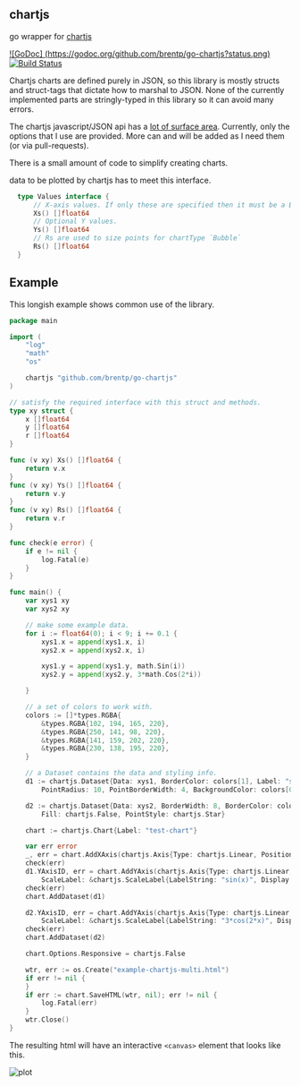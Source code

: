 chartjs
-------

go wrapper for [chartjs](http://chartjs.org)

[![GoDoc] (https://godoc.org/github.com/brentp/go-chartjs?status.png)](https://godoc.org/github.com/brentp/go-chartjs)
[![Build Status](https://travis-ci.org/brentp/go-chartjs.svg)](https://travis-ci.org/brentp/go-chartjs)


Chartjs charts are defined purely in JSON, so this library is mostly
structs and struct-tags that dictate how to marshal to JSON. None of the currently
implemented parts are stringly-typed in this library so it can avoid many errors.

The chartjs javascript/JSON api has a [lot of surface area](http://www.chartjs.org/docs/).
Currently, only the options that I use are provided. More can and will be added as I need
them (or via pull-requests).

There is a small amount of code to simplify creating charts.

data to be plotted by chartjs has to meet this interface.
```Go
  type Values interface {
      // X-axis values. If only these are specified then it must be a Bar plot.
      Xs() []float64
      // Optional Y values.
      Ys() []float64
      // Rs are used to size points for chartType `Bubble`
      Rs() []float64
  }
```

Example
-------

This longish example shows common use of the library.

```Go
package main

import (
	"log"
	"math"
	"os"

	chartjs "github.com/brentp/go-chartjs"
)

// satisfy the required interface with this struct and methods.
type xy struct {
	x []float64
	y []float64
	r []float64
}

func (v xy) Xs() []float64 {
	return v.x
}
func (v xy) Ys() []float64 {
	return v.y
}
func (v xy) Rs() []float64 {
	return v.r
}

func check(e error) {
	if e != nil {
		log.Fatal(e)
	}
}

func main() {
	var xys1 xy
	var xys2 xy

    // make some example data.
	for i := float64(0); i < 9; i += 0.1 {
		xys1.x = append(xys1.x, i)
		xys2.x = append(xys2.x, i)

		xys1.y = append(xys1.y, math.Sin(i))
		xys2.y = append(xys2.y, 3*math.Cos(2*i))

	}

	// a set of colors to work with.
	colors := []*types.RGBA{
		&types.RGBA{102, 194, 165, 220},
		&types.RGBA{250, 141, 98, 220},
		&types.RGBA{141, 159, 202, 220},
		&types.RGBA{230, 138, 195, 220},
	}

	// a Dataset contains the data and styling info.
	d1 := chartjs.Dataset{Data: xys1, BorderColor: colors[1], Label: "sin(x)", Fill: chartjs.False,
		PointRadius: 10, PointBorderWidth: 4, BackgroundColor: colors[0]}

	d2 := chartjs.Dataset{Data: xys2, BorderWidth: 8, BorderColor: colors[3], Label: "3*cos(2*x)",
		Fill: chartjs.False, PointStyle: chartjs.Star}

	chart := chartjs.Chart{Label: "test-chart"}

	var err error
	_, err = chart.AddXAxis(chartjs.Axis{Type: chartjs.Linear, Position: chartjs.Bottom, ScaleLabel: &chartjs.ScaleLabel{FontSize: 22, LabelString: "X", Display: chartjs.True}})
	check(err)
	d1.YAxisID, err = chart.AddYAxis(chartjs.Axis{Type: chartjs.Linear, Position: chartjs.Left,
		ScaleLabel: &chartjs.ScaleLabel{LabelString: "sin(x)", Display: chartjs.True}})
	check(err)
	chart.AddDataset(d1)

	d2.YAxisID, err = chart.AddYAxis(chartjs.Axis{Type: chartjs.Linear, Position: chartjs.Right,
		ScaleLabel: &chartjs.ScaleLabel{LabelString: "3*cos(2*x)", Display: chartjs.True}})
	check(err)
	chart.AddDataset(d2)

	chart.Options.Responsive = chartjs.False

	wtr, err := os.Create("example-chartjs-multi.html")
	if err != nil {
	}
	if err := chart.SaveHTML(wtr, nil); err != nil {
		log.Fatal(err)
	}
	wtr.Close()
}
```

The resulting html will have an interactive `<canvas>` element that looks like this.

![plot](https://cloud.githubusercontent.com/assets/1739/20368217/5068a336-ac10-11e6-8d6c-f711c7c71df3.png "example plot")
